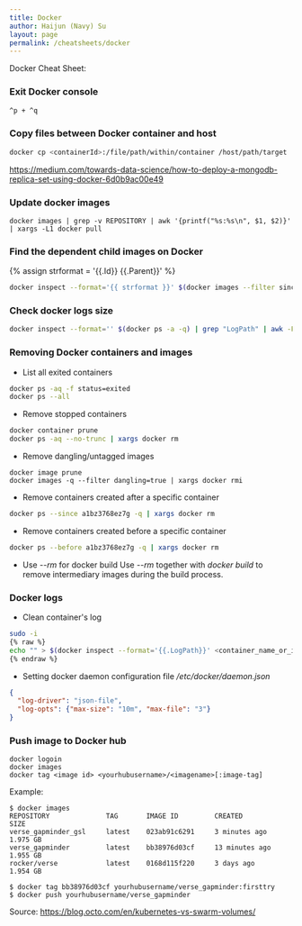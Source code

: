 ```yaml
---
title: Docker
author: Haijun (Navy) Su
layout: page
permalink: /cheatsheets/docker
---
```

Docker Cheat Sheet:
### Exit Docker console
```bash
^p + ^q
```

### Copy files between Docker container and host
```bash
docker cp <containerId>:/file/path/within/container /host/path/target
```

<https://medium.com/towards-data-science/how-to-deploy-a-mongodb-replica-set-using-docker-6d0b9ac00e49>

### Update docker images
```shell
docker images | grep -v REPOSITORY | awk '{printf("%s:%s\n", $1, $2)}' | xargs -L1 docker pull
```

### Find the dependent child images on Docker
{% assign strformat = '{{.Id}} {{.Parent}}' %}
```bash
docker inspect --format='{{ strformat }}' $(docker images --filter since=<image id> -q)
```

### Check docker logs size
```bash
docker inspect --format='' $(docker ps -a -q) | grep "LogPath" | awk -F: '{gsub(/"/, "", $2); gsub(/ /, "", $2); print substr($2, 1, length($2)-1)}' | sudo xargs -n 1 du -ah
```

### Removing Docker containers and images
* List all exited containers
```bash
docker ps -aq -f status=exited
docker ps --all
```
* Remove stopped containers
```bash
docker container prune
docker ps -aq --no-trunc | xargs docker rm
```
* Remove dangling/untagged images
```
docker image prune
docker images -q --filter dangling=true | xargs docker rmi
```
* Remove containers created after a specific container
```bash
docker ps --since a1bz3768ez7g -q | xargs docker rm
```
* Remove containers created before a specific container
```bash
docker ps --before a1bz3768ez7g -q | xargs docker rm
```
* Use *--rm* for docker build
Use *--rm* together with *docker build* to remove intermediary images during the build process.

### Docker logs
* Clean container's log

```bash
sudo -i
{% raw %}
echo "" > $(docker inspect --format='{{.LogPath}}' <container_name_or_id>)
{% endraw %}
```

* Setting docker daemon configuration file */etc/docker/daemon.json*
```json
{
  "log-driver": "json-file",
  "log-opts": {"max-size": "10m", "max-file": "3"}
}
```

### Push image to Docker hub

```
docker logoin
docker images
docker tag <image id> <yourhubusername>/<imagename>[:image-tag]
```

Example:
```
$ docker images
REPOSITORY              TAG       IMAGE ID         CREATED           SIZE
verse_gapminder_gsl     latest    023ab91c6291     3 minutes ago     1.975 GB
verse_gapminder         latest    bb38976d03cf     13 minutes ago    1.955 GB
rocker/verse            latest    0168d115f220     3 days ago        1.954 GB

$ docker tag bb38976d03cf yourhubusername/verse_gapminder:firsttry
$ docker push yourhubusername/verse_gapminder
```

Source:
<https://blog.octo.com/en/kubernetes-vs-swarm-volumes/>
